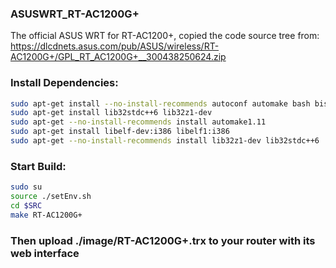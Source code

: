 ### ASUSWRT_RT-AC1200G+

The official ASUS WRT for RT-AC1200+, copied the code source tree from: https://dlcdnets.asus.com/pub/ASUS/wireless/RT-AC1200G+/GPL_RT_AC1200G+__300438250624.zip

### Install Dependencies:
``` bash
sudo apt-get install --no-install-recommends autoconf automake bash bison bzip2 diffutils file flex g++ gawk gcc-multilib gettext gperf groff-base libncurses-dev libexpat1-dev libslang2 libssl-dev libtool libxml-parser-perl make patch perl pkg-config python sed shtool tar texinfo unzip zlib1g zlib1g-dev
sudo apt-get install lib32stdc++6 lib32z1-dev
sudo apt-get --no-install-recommends install automake1.11
sudo apt-get install libelf-dev:i386 libelf1:i386
sudo apt-get --no-install-recommends install lib32z1-dev lib32stdc++6
```

### Start Build:
``` bash
sudo su
source ./setEnv.sh
cd $SRC
make RT-AC1200G+
```

### Then upload ./image/RT-AC1200G+.trx to your router with its web interface


